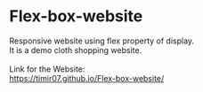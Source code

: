 # Flex-box-website
Responsive website using flex property of display.<br>
It is a demo cloth shopping website.<br><br>
Link for the Website:<br>
https://timir07.github.io/Flex-box-website/
